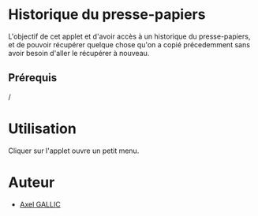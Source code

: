 # Historique du presse-papiers
L'objectif de cet applet et d'avoir accès à un historique du presse-papiers, et de pouvoir récupérer quelque chose qu'on a copié précedemment sans avoir besoin d'aller le récupérer à nouveau.

## Prérequis
/

# Utilisation
Cliquer sur l'applet ouvre un petit menu.

# Auteur
- [Axel GALLIC](https://github.com/GALLIC-A)
